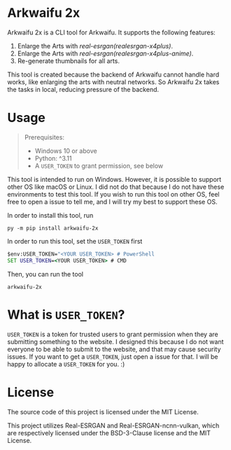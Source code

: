 # Arkwaifu 2x

Arkwaifu 2x is a CLI tool for Arkwaifu. It supports the following features:

1. Enlarge the Arts with *real-esrgan(realesrgan-x4plus)*.
2. Enlarge the Arts with *real-esrgan(realesrgan-x4plus-anime)*.
3. Re-generate thumbnails for all arts.

This tool is created because the backend of Arkwaifu cannot handle hard works, like enlarging the arts with neutral
networks. So Arkwaifu 2x takes the tasks in local, reducing pressure of the backend.

# Usage

> Prerequisites:
> - Windows 10 or above
> - Python: ^3.11
> - A `USER_TOKEN` to grant permission, see below

This tool is intended to run on Windows. However, it is possible to support other OS like macOS or Linux. I did not
do that because I do not have these environments to test this tool. If you wish to run this tool on other OS, feel free
to open a issue to tell me, and I will try my best to support these OS.

In order to install this tool, run

```commandline
py -m pip install arkwaifu-2x
```

In order to run this tool, set the `USER_TOKEN` first

```cmd
$env:USER_TOKEN="<YOUR USER_TOKEN> # PowerShell
SET USER_TOKEN=<YOUR USER_TOKEN> # CMD
```

Then, you can run the tool

```commandline
arkwaifu-2x
```

# What is `USER_TOKEN`?

`USER_TOKEN` is a token for trusted users to grant permission when they are submitting something to the website. I
designed this because I do not want everyone to be able to submit to the website, and that may cause security issues.
If you want to get a `USER_TOKEN`, just open a issue for that. I will be happy to allocate a `USER_TOKEN` for you. :)

# License

The source code of this project is licensed under the MIT License.

This project utilizes Real-ESRGAN and Real-ESRGAN-ncnn-vulkan, which are respectively licensed under the BSD-3-Clause
license and the MIT License.